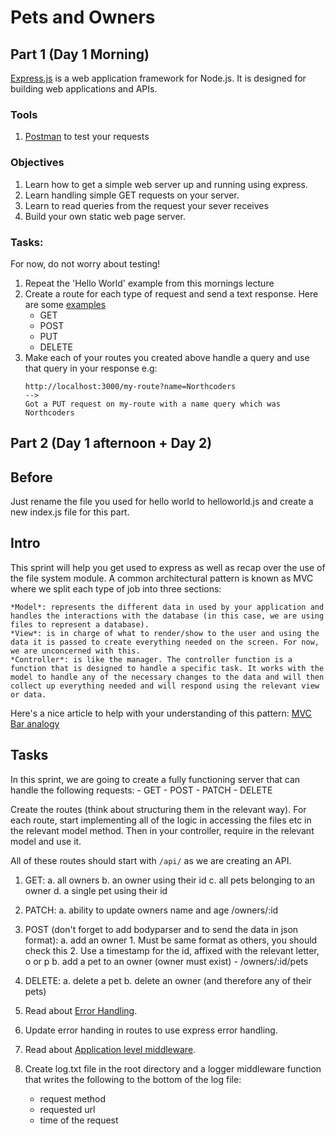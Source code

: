 # Pets and Owners

## Part 1 (Day 1 Morning)

[Express.js](http://expressjs.com/) is a web application framework for Node.js. It is designed for building web applications and APIs.

### Tools

1. [Postman](https://www.getpostman.com/) to test your requests

### Objectives
1. Learn how to get a simple web server up and running using express.
2. Learn handling simple GET requests on your server.
3. Learn to read queries from the request your sever receives
3. Build your own static web page server.

### Tasks:

For now, do not worry about testing!

1. Repeat the 'Hello World' example from this mornings lecture
2. Create a route for each type of request and send a text response. Here are some [examples](https://expressjs.com/en/starter/basic-routing.html)
    - GET
    - POST
    - PUT
    - DELETE
3. Make each of your routes you created above handle a query and use that query in your response
    e.g:
    ```
    http://localhost:3000/my-route?name=Northcoders
    -->
    Got a PUT request on my-route with a name query which was Northcoders
    ```

## Part 2 (Day 1 afternoon + Day 2)

## Before

Just rename the file you used for hello world to helloworld.js and create a new index.js file for this part. 

## Intro

This sprint will help you get used to express as well as recap over the use of the file system module. A common architectural pattern is known as MVC where we split each type of job into three sections:

    *Model*: represents the different data in used by your application and handles the interactions with the database (in this case, we are using files to represent a database).
    *View*: is in charge of what to render/show to the user and using the data it is passed to create everything needed on the screen. For now, we are unconcerned with this.
    *Controller*: is like the manager. The controller function is a function that is designed to handle a specific task. It works with the model to handle any of the necessary changes to the data and will then collect up everything needed and will respond using the relevant view or data.

Here's a nice article to help with your understanding of this pattern:
[MVC Bar analogy](https://medium.freecodecamp.org/model-view-controller-mvc-explained-through-ordering-drinks-at-the-bar-efcba6255053)

## Tasks

In this sprint, we are going to create a fully functioning server that can handle the following requests:
    - GET
    - POST
    - PATCH
    - DELETE

Create the routes (think about structuring them in the relevant way). For each route, start implementing all of the logic in accessing the files etc in the relevant model method. Then in your controller, require in the relevant model and use it.

All of these routes should start with `/api/` as we are creating an API.

1. GET:
    a. all owners
    b. an owner using their id
    c. all pets belonging to an owner
    d. a single pet using their id

2. PATCH:
    a. ability to update owners name and age /owners/:id

3. POST (don't forget to add bodyparser and to send the data in json format):
    a. add an owner 
        1. Must be same format as others, you should check this
        2. Use a timestamp for the id, affixed with the relevant letter, o or p
    b. add a pet to an owner (owner must exist) - /owners/:id/pets

4. DELETE:
    a. delete a pet
    b. delete an owner (and therefore any of their pets)

5. Read about [Error Handling](http://expressjs.com/en/guide/error-handling.html).

6. Update error handing in routes to use express error handling.

7. Read about [Application level middleware](http://expressjs.com/en/guide/using-middleware.html#middleware.application).

8. Create log.txt file in the root directory and a logger middleware function that writes the following to the bottom of the log file:
    - request method
    - requested url
    - time of the request